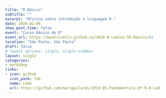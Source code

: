 ```yaml
---
title: "R Básico"
subtitle: ""
excerpt: "Oficina sobre introdução a linguagem R."
date: 2020-02-08
show_post_time: false
event: "Curso Básico de R"
event_url: https://beatrizmilz.github.io/2020-R-Ladies-SP-Basico/#1
location: "São Paulo, São Paulo"
draft: false
# layout options: single, single-sidebar
layout: single
categories:
- workshop
links:
- icon: github
  icon_pack: fab
  name: code
  url: https://github.com/mariguilardi/2019-05-Fundamentals-Of-R-R-LadiesSP
---
```



